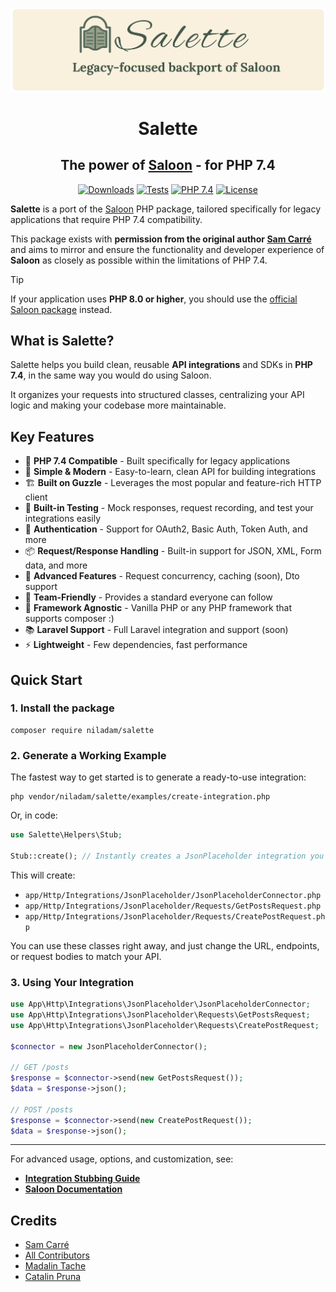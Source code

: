 <p align="center"><img src="/art/salette_transparent.png" alt="A legacy focus backport of Saloon"></p>

<div align="center">

# Salette

## The power of [Saloon](https://github.com/saloonphp/saloon) - for PHP 7.4

[![Downloads](https://img.shields.io/packagist/dt/niladam/salette.svg)](https://packagist.org/packages/niladam/salette)
[![Tests](https://github.com/niladam/salette/workflows/Tests/badge.svg)](https://github.com/niladam/salette/actions?query=workflow%3ATests)
[![PHP 7.4](https://img.shields.io/badge/PHP-7.4-blue.svg)](https://php.net)
[![License](https://img.shields.io/badge/license-MIT-green.svg)](LICENSE)

</div>

**Salette** is a port of the [Saloon](https://github.com/saloonphp/saloon) PHP package, tailored specifically for legacy applications that require PHP 7.4 compatibility.

This package exists with **permission from the original author [Sam Carré](https://github.com/Sammyjo20)** and aims to mirror and ensure the functionality and developer experience of **Saloon** as closely as possible within the limitations of PHP 7.4.

> [!TIP]
> If your application uses **PHP 8.0 or higher**, you should use the [official Saloon package](https://github.com/saloonphp/saloon) instead.


## What is Salette?

Salette helps you build clean, reusable **API integrations** and SDKs in **PHP 7.4**, in the same way you would do using Saloon.

It organizes your requests into structured classes, centralizing your API logic and making your codebase more maintainable.


## Key Features

- 🚀 **PHP 7.4 Compatible** - Built specifically for legacy applications
- 🔧 **Simple & Modern** - Easy-to-learn, clean API for building integrations
- 🏗️ **Built on Guzzle** - Leverages the most popular and feature-rich HTTP client
- 🧪 **Built-in Testing** - Mock responses, request recording, and test your integrations easily
- 🔐 **Authentication** - Support for OAuth2, Basic Auth, Token Auth, and more
- 📦 **Request/Response Handling** - Built-in support for JSON, XML, Form data, and more
- 🔄 **Advanced Features** - Request concurrency, caching (soon), Dto support
- 🎯 **Team-Friendly** - Provides a standard everyone can follow
- 🏢 **Framework Agnostic** - Vanilla PHP or any PHP framework that supports composer :)
- 📚 **Laravel Support** - Full Laravel integration and support (soon)
- ⚡ **Lightweight** - Few dependencies, fast performance


## Quick Start

### 1. Install the package

```shell
composer require niladam/salette
```

### 2. Generate a Working Example

The fastest way to get started is to generate a ready-to-use integration:

```shell
php vendor/niladam/salette/examples/create-integration.php
```

Or, in code:

```php
use Salette\Helpers\Stub;

Stub::create(); // Instantly creates a JsonPlaceholder integration you can use and modify
```

This will create:
- `app/Http/Integrations/JsonPlaceholder/JsonPlaceholderConnector.php`
- `app/Http/Integrations/JsonPlaceholder/Requests/GetPostsRequest.php`
- `app/Http/Integrations/JsonPlaceholder/Requests/CreatePostRequest.php`

You can use these classes right away, and just change the URL, endpoints, or request bodies to match your API.

### 3. Using Your Integration

```php
use App\Http\Integrations\JsonPlaceholder\JsonPlaceholderConnector;
use App\Http\Integrations\JsonPlaceholder\Requests\GetPostsRequest;
use App\Http\Integrations\JsonPlaceholder\Requests\CreatePostRequest;

$connector = new JsonPlaceholderConnector();

// GET /posts
$response = $connector->send(new GetPostsRequest());
$data = $response->json();

// POST /posts
$response = $connector->send(new CreatePostRequest());
$data = $response->json();
```

---

For advanced usage, options, and customization, see:
- **[Integration Stubbing Guide](docs/integration-stubbing.md)**
- **[Saloon Documentation](https://docs.saloon.dev/)**

## Credits

- [Sam Carré](https://github.com/Sammyjo20)
- [All Contributors](https://github.com/Sammyjo20/Saloon/contributors)
- [Madalin Tache](https://github.com/niladam)
- [Catalin Pruna](https://github.com/PrunaCatalin)
